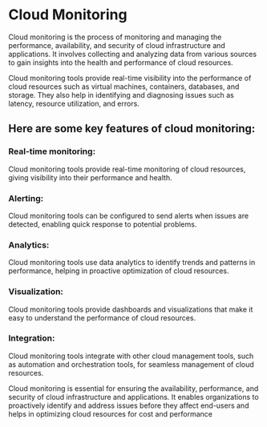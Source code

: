 # Cloud Monitoring
Cloud monitoring is the process of monitoring and managing the performance, availability, and security of cloud infrastructure and applications. It involves collecting and analyzing data from various sources to gain insights into the health and performance of cloud resources.

Cloud monitoring tools provide real-time visibility into the performance of cloud resources such as virtual machines, containers, databases, and storage. They also help in identifying and diagnosing issues such as latency, resource utilization, and errors.

## Here are some key features of cloud monitoring:

### Real-time monitoring:
 Cloud monitoring tools provide real-time monitoring of cloud resources, giving visibility into their performance and health.

### Alerting:
 Cloud monitoring tools can be configured to send alerts when issues are detected, enabling quick response to potential problems.

### Analytics:
 Cloud monitoring tools use data analytics to identify trends and patterns in performance, helping in proactive optimization of cloud resources.

### Visualization: 
Cloud monitoring tools provide dashboards and visualizations that make it easy to understand the performance of cloud resources.

### Integration: 
Cloud monitoring tools integrate with other cloud management tools, such as automation and orchestration tools, for seamless management of cloud resources.

Cloud monitoring is essential for ensuring the availability, performance, and security of cloud infrastructure and applications. It enables organizations to proactively identify and address issues before they affect end-users and helps in optimizing cloud resources for cost and performance

